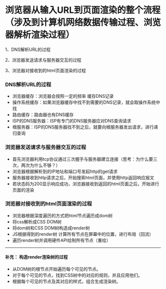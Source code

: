 # 浏览器从输入URL到页面渲染的整个流程（涉及到计算机网络数据传输过程、浏览器解析渲染过程）

1、DNS解析URL的过程

2、浏览器发送请求与服务器交互的过程

3、浏览器对接收到的html页面渲染的过程

### DNS解析URL的过程
+ 浏览器缓存：浏览器会按照一定的频率 缓存DNS记录
+ 操作系统缓存：如果浏览器缓存中找不到需要的DNS记录，就会取操作系统中找
+ 路由缓存：路由器也有DNS缓存
+ ISP的DNS服务器：ISP有专门的DNS服务器应对DNS查询请求
+ 根服务器：ISP的DNS服务器找不到之后，就要向根服务器发出请求，进行递归查询

### 浏览器发送请求与服务器交互的过程
+ 首先浏览器利用tcp协议通过三次握手与服务器建立连接（思考：为什么要三次，两次为什么不够？）
+ 浏览器根据解析到的IP地址和端口号发起http的get请求
+ 服务器接收到http请求之后，开始搜索html页面，并使用http返回响应报文
+ 若状态码为200显示响应成功，浏览器接收到返回的html页面之后，开始进行页面的渲染

### 浏览器对接收到的html页面渲染的过程
+ 浏览器根据深度遍历的方式把html节点遍历成dom树
+ 将css解析成CSS DOM树
+ 将dom树和CSS DOM树构造成render树
+ JS根据得到的render树 计算所有节点在屏幕中的位置，进行布局（回流）
+ 遍历render树并调用硬件API绘制所有节点（重绘）

--- 
#### **补充：** 构造render渲染树的过程
+ 从DOM树的根节点开始遍历每个可见的节点。
+ 对于每个可见的节点，找到CSS树中的对应的规则，并且应用他们。
+ 根据每个可见的节点及其对应的样式，组合生成渲染树。